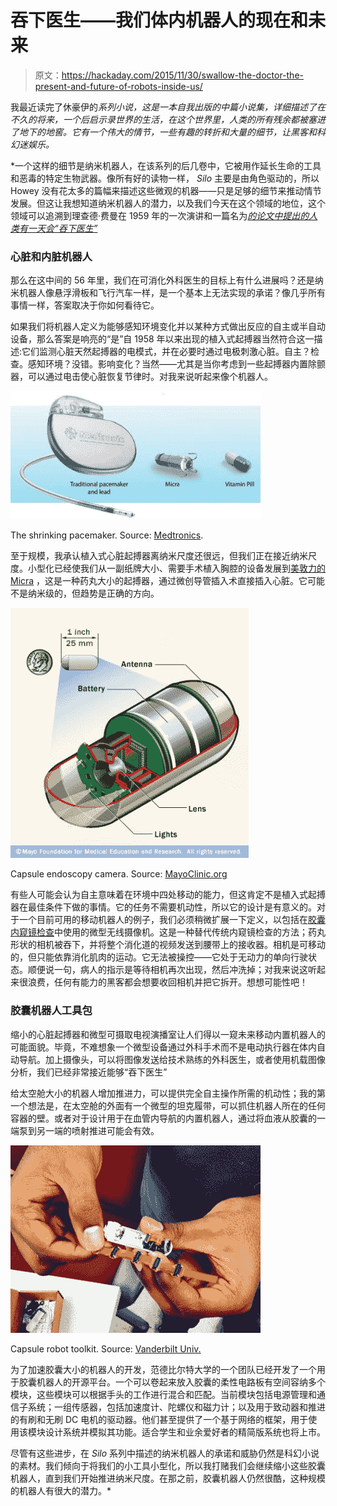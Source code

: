 # 吞下医生——我们体内机器人的现在和未来

> 原文：<https://hackaday.com/2015/11/30/swallow-the-doctor-the-present-and-future-of-robots-inside-us/>

我最近读完了休豪伊的[](https://en.wikipedia.org/wiki/Silo_(series))*系列小说，这是一本自我出版的中篇小说集，详细描述了在不久的将来，一个后启示录世界的生活，在这个世界里，人类的所有残余都被塞进了地下的地窖。它有一个伟大的情节，一些有趣的转折和大量的细节，让黑客和科幻迷娱乐。*

 *一个这样的细节是纳米机器人，在该系列的后几卷中，它被用作延长生命的工具和恶毒的特定生物武器。像所有好的读物一样， *Silo* 主要是由角色驱动的，所以 Howey 没有花太多的篇幅来描述这些微观的机器——只是足够的细节来推动情节发展。但这让我想知道纳米机器人的潜力，以及我们今天在这个领域的地位，这个领域可以追溯到理查德·费曼在 1959 年的一次演讲和一篇名为[*的论文中提出的人类有一天会“吞下医生”*](https://en.wikipedia.org/wiki/There%27s_Plenty_of_Room_at_the_Bottom)

### 心脏和内脏机器人

那么在这中间的 56 年里，我们在可消化外科医生的目标上有什么进展吗？还是纳米机器人像悬浮滑板和飞行汽车一样，是一个基本上无法实现的承诺？像几乎所有事情一样，答案取决于你如何看待它。

如果我们将机器人定义为能够感知环境变化并以某种方式做出反应的自主或半自动设备，那么答案是响亮的“是”自 1958 年以来出现的植入式起搏器当然符合这一描述:它们监测心脏天然起搏器的电模式，并在必要时通过电极刺激心脏。自主？检查。感知环境？没错。影响变化？当然——尤其是当你考虑到一些起搏器内置除颤器，可以通过电击使心脏恢复节律时。对我来说听起来像个机器人。

![micra](img/27ba4f0ad687ce068d99b1f253b4b6a0.png)

The shrinking pacemaker. Source: [Medtronics](http://www.medtronic.co.uk/wcm/groups/mdtcom_sg/@mdt/@crdm/documents/documents/micra-patient-pdf.pdf).

至于规模，我承认植入式心脏起搏器离纳米尺度还很远，但我们正在接近纳米尺度。小型化已经使我们从一副纸牌大小、需要手术植入胸腔的设备发展到[美敦力的 Micra](http://www.medtronic.co.uk/your-health/bradycardia/device/our-pacemakers/micra/) ，这是一种药丸大小的起搏器，通过微创导管插入术直接插入心脏。它可能不是纳米级的，但趋势是正确的方向。

![ds00319_ my00139_im04443_mcdc7_capsuleendoscopythu_jpg](img/2c13c179c68b086e607cd01e535a918a.png)

Capsule endoscopy camera. Source: [MayoClinic.org](http://www.mayoclinic.org/tests-procedures/capsule-endoscopy/basics/definition/prc-20012773)

有些人可能会认为自主意味着在环境中四处移动的能力，但这肯定不是植入式起搏器在最佳条件下做的事情。它的任务不需要机动性，所以它的设计是有意义的。对于一个目前可用的移动机器人的例子，我们必须稍微扩展一下定义，以包括在[胶囊内窥镜检查](http://www.mayoclinic.org/tests-procedures/capsule-endoscopy/basics/definition/prc-20012773)中使用的微型无线摄像机。这是一种替代传统内窥镜检查的方法；药丸形状的相机被吞下，并将整个消化道的视频发送到腰带上的接收器。相机是可移动的，但只能依靠消化肌肉的运动。它无法被操控——它处于无动力的单向行驶状态。顺便说一句，病人的指示是等待相机再次出现，然后冲洗掉；对我来说这听起来很浪费，任何有能力的黑客都会想要收回相机并把它拆开。想想可能性吧！

### 胶囊机器人工具包

缩小的心脏起搏器和微型可摄取电视演播室让人们得以一窥未来移动内置机器人的可能面貌。毕竟，不难想象一个微型设备通过外科手术而不是电动执行器在体内自动导航。加上摄像头，可以将图像发送给技术熟练的外科医生，或者使用机载图像分析，我们已经非常接近能够“吞下医生”

给太空舱大小的机器人增加推进力，可以提供完全自主操作所需的机动性；我的第一个想法是，在太空舱的外面有一个微型的坦克履带，可以抓住机器人所在的任何容器的壁。或者对于设计用于在血管内导航的内置机器人，通过将血液从胶囊的一端泵到另一端的喷射推进可能会有效。

![capsule-robot-1447351611984](img/f19a03e5263d18dbceba0aba928521df.png)

Capsule robot toolkit. Source: [Vanderbilt Univ.](https://my.vanderbilt.edu/stormlab/2015/11/the-nsf-funded-design-environment-for-medical-capsule-robots-goes-open-source/)

为了加速胶囊大小的机器人的开发，范德比尔特大学的一个团队已经开发了一个用于胶囊机器人的开源平台。一个可以卷起来放入胶囊的柔性电路板有空间容纳多个模块，这些模块可以根据手头的工作进行混合和匹配。当前模块包括电源管理和通信子系统；一组传感器，包括加速度计、陀螺仪和磁力计；以及用于致动器和推进的有刷和无刷 DC 电机的驱动器。他们甚至提供了一个基于网络的框架，用于使用该模块设计系统并模拟其功能。适合学生和业余爱好者的精简版系统也将上市。

尽管有这些进步，在 *Silo* 系列中描述的纳米机器人的承诺和威胁仍然是科幻小说的素材。我们倾向于将我们的小工具小型化，所以我打赌我们会继续缩小这些胶囊机器人，直到我们开始推进纳米尺度。在那之前，胶囊机器人仍然很酷，这种规模的机器人有很大的潜力。*